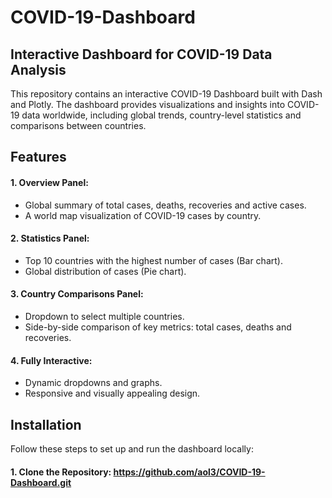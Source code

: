 # COVID-19-Dashboard
## Interactive Dashboard for COVID-19 Data Analysis
This repository contains an interactive COVID-19 Dashboard built with Dash and Plotly. The dashboard provides visualizations and insights into COVID-19 data worldwide, including global trends, country-level statistics and comparisons between countries.
## Features
#### 1. Overview Panel:
- Global summary of total cases, deaths, recoveries and active cases.
- A world map visualization of COVID-19 cases by country.
#### 2. Statistics Panel:
- Top 10 countries with the highest number of cases (Bar chart).
- Global distribution of cases (Pie chart).
#### 3. Country Comparisons Panel:
- Dropdown to select multiple countries.
- Side-by-side comparison of key metrics: total cases, deaths and recoveries.
#### 4. Fully Interactive:
- Dynamic dropdowns and graphs.
- Responsive and visually appealing design.
## Installation
Follow these steps to set up and run the dashboard locally:
#### 1. Clone the Repository: https://github.com/aol3/COVID-19-Dashboard.git
